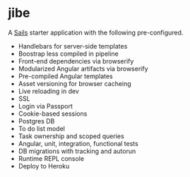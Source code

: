 # jibe

A [Sails](http://sailsjs.org) starter application with the following pre-configured.

* Handlebars for server-side templates
* Boostrap less compiled in pipeline
* Front-end dependencies via browserify
* Modularized Angular artifacts via browserify
* Pre-compiled Angular templates
* Asset versioning for browser cacheing
* Live reloading in dev
* SSL
* Login via Passport
* Cookie-based sessions
* Postgres DB
* To do list model
* Task ownership and scoped queries
* Angular, unit, integration, functional tests
* DB migrations with tracking and autorun
* Runtime REPL console
* Deploy to Heroku
